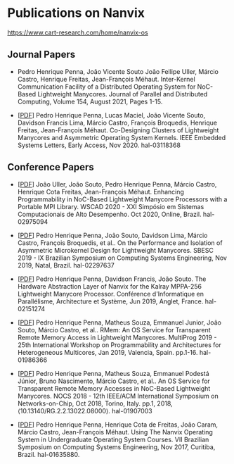 Publications on Nanvix
=======================

https://www.cart-research.com/home/nanvix-os

Journal Papers
---------------

- Pedro Henrique Penna, João Vicente Souto João Fellipe Uller, Márcio Castro,
  Henrique Freitas, Jean-François Méhaut. Inter-Kernel Communication Facility
of a Distributed Operating System for NoC-Based Lightweight Manycores. Journal
of Parallel and Distributed Computing, Volume 154, August 2021, Pages 1-15.

- [[PDF](https://hal.archives-ouvertes.fr/hal-03118368)] Pedro Henrique Penna, 
Lucas Maciel, João Vicente Souto, Davidson Francis Lima, Márcio Castro, 
François Broquedis, Henrique Freitas, Jean-François Méhaut. 
Co-Designing Clusters of Lightweight Manycores and Asymmetric Operating
System Kernels. IEEE Embedded Systems Letters, Early Access, Nov 2020. 
hal-03118368

Conference Papers
------------------

- [[PDF](https://hal.archives-ouvertes.fr/hal-02975094)] João Uller, João
Souto, Pedro Henrique Penna, Márcio Castro, Henrique Cota Freitas,
Jean-François Méhaut. Enhancing Programmability in NoC-Based Lightweight
Manycore Processors with a Portable MPI Library. WSCAD 2020 - XXI Simpósio em
Sistemas Computacionais de Alto Desempenho. Oct 2020, Online, Brazil.
hal-02975094

- [[PDF](https://hal.archives-ouvertes.fr/hal-02297637)] Pedro Henrique Penna,
João Souto, Davidson Lima, Márcio Castro, François Broquedis, et al.. On the
Performance and Isolation of Asymmetric Microkernel Design for Lightweight
Manycores. SBESC 2019 - IX Brazilian Symposium on Computing Systems
Engineering, Nov 2019, Natal, Brazil. hal-02297637

- [[PDF](https://hal.archives-ouvertes.fr/hal-02151274)] Pedro Henrique
Penna, Davidson Francis, João Souto. The Hardware Abstraction Layer of Nanvix
for the Kalray MPPA-256 Lightweight Manycore Processor. Conférence
d'Informatique en Parallélisme, Architecture et Système, Jun 2019, Anglet,
France. hal-02151274

- [[PDF](https://hal.archives-ouvertes.fr/hal-01986366)] Pedro Henrique
Penna, Matheus Souza, Emmanuel Junior, João Souto, Márcio Castro, et al..
RMem: An OS Service for Transparent Remote Memory Access in Lightweight
Manycores. MultiProg 2019 - 25th International Workshop on Programmability
and Architectures for Heterogeneous Multicores, Jan 2019, Valencia, Spain.
pp.1-16. hal-01986366

- [[PDF](https://hal.archives-ouvertes.fr/hal-01907003)] Pedro Henrique Penna,
Matheus Souza, Emmanuel Podestá Júnior, Bruno Nascimento, Márcio Castro, et
al.. An OS Service for Transparent Remote Memory Accesses in NoC-Based
    Lightweight Manycores. NOCS 2018 - 12th IEEE/ACM International Symposium on
Networks-on-Chip, Oct 2018, Torino, Italy. pp.1, 2018,
⟨10.13140/RG.2.2.13022.08000⟩. hal-01907003

- [[PDF](https://hal.archives-ouvertes.fr/hal-01635880)] Pedro Henrique Penna,
Henrique Cota de Freitas, João Caram, Márcio Castro, Jean-François Méhaut.
Using The Nanvix Operating System in Undergraduate Operating System Courses.
VII Brazilian Symposium on Computing Systems Engineering, Nov 2017, Curitiba,
Brazil. hal-01635880.
